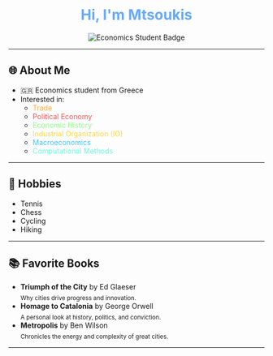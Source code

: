 <!-- Mtsoukis's GitHub Profile README -->

<h1 align="center" style="color:#66aaff;">Hi, I'm Mtsoukis</h1>

<p align="center">
  <img src="https://img.shields.io/badge/Economics-Student-2d2d2d?style=flat-square&logo=graduation-cap&logoColor=66aaff" alt="Economics Student Badge">
</p>

---

## 🌐 About Me

- 🇬🇷 Economics student from Greece
- Interested in:
  - <span style="color:#ffab40">Trade</span>
  - <span style="color:#ff5252">Political Economy</span>
  - <span style="color:#8aff80">Economic History</span>
  - <span style="color:#ffd740">Industrial Organization (IO)</span>
  - <span style="color:#40c4ff">Macroeconomics</span>
  - <span style="color:#64ffda">Computational Methods</span>

---

## 🎾 Hobbies

- Tennis
- Chess
- Cycling
- Hiking

---

## 📚 Favorite Books

- <b>Triumph of the City</b> by Ed Glaeser  
  <sub>Why cities drive progress and innovation.</sub>
- <b>Homage to Catalonia</b> by George Orwell  
  <sub>A personal look at history, politics, and conviction.</sub>
- <b>Metropolis</b> by Ben Wilson  
  <sub>Chronicles the energy and complexity of great cities.</sub>

---

<!--
**Mtsoukis/Mtsoukis** is a ✨ special repository ✨ because its `README.md` appears on your GitHub profile.
-->
